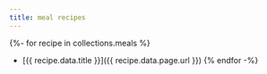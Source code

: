 ```yaml
---
title: meal recipes
---
```


{%- for recipe in collections.meals %}
- [{{ recipe.data.title }}]({{ recipe.data.page.url }})
{% endfor -%}